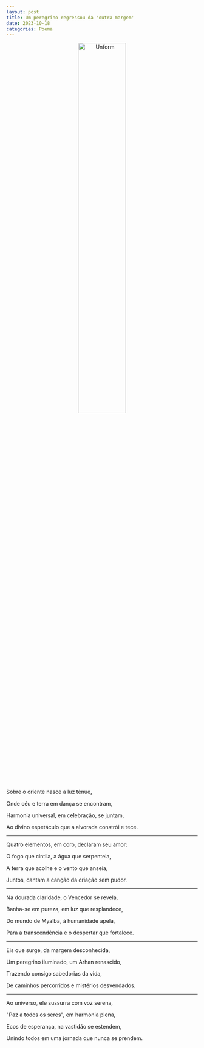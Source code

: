 ```yaml
---
layout: post
title: Um peregrino regressou da 'outra margem'
date: 2023-10-18
categories: Poema
---
```


<p align="center">
<img src="{{ site.baseurl }}/images/2023-10-18-Um-peregrino-regressou-da--outra-margem-.png" height="50%" width="50%" alt="Unform" />
</p>

Sobre o oriente nasce a luz tênue,

Onde céu e terra em dança se encontram,

Harmonia universal, em celebração, se juntam,

Ao divino espetáculo que a alvorada constrói e tece.

---

Quatro elementos, em coro, declaram seu amor:

O fogo que cintila, a água que serpenteia,

A terra que acolhe e o vento que anseia,

Juntos, cantam a canção da criação sem pudor.

---

Na dourada claridade, o Vencedor se revela,

Banha-se em pureza, em luz que resplandece,

Do mundo de Myalba, à humanidade apela,

Para a transcendência e o despertar que fortalece.

---

Eis que surge, da margem desconhecida,

Um peregrino iluminado, um Arhan renascido,

Trazendo consigo sabedorias da vida,

De caminhos percorridos e mistérios desvendados.

---

Ao universo, ele sussurra com voz serena,

"Paz a todos os seres", em harmonia plena,

Ecos de esperança, na vastidão se estendem,

Unindo todos em uma jornada que nunca se prendem.